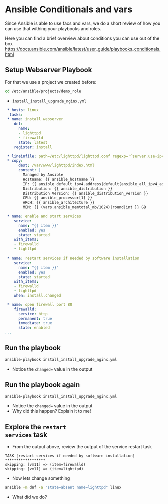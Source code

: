 # Ansible Conditionals and vars
Since Ansible is able to use facs and vars, we do a short review of how you can use that withing your playbooks and roles.

Here you can find a brief overview about conditions you can use out of the box
https://docs.ansible.com/ansible/latest/user_guide/playbooks_conditionals.html

## Setup Webserver Playbook
For that we use a project we created before:
```bash
cd /etc/ansible/projects/demo_role
```
 * <code>install_install_upgrade_nginx.yml</code>
```yaml
 * hosts: linux
  tasks:
 * name: install webserver
    dnf: 
      name: 
      - lighttpd
      - firewalld
      state: latest
    register: install

 * lineinfile: path=/etc/lighttpd/lighttpd.conf regexp='^server.use-ipv6' line='server.use-ipv6 = "disable"'
 * copy:
      dest: /var/www/lighttpd/index.html
      content: |
        Managed by Ansible
        Hostname: {{ ansible_hostname }}
        IP: {{ ansible_default_ipv4.address|default(ansible_all_ipv4_addresses[0])}}
        Distribution: {{ ansible_distribution }}
        Distribution Version: {{ ansible_distribution_version }}
        CPU: {{ ansible_processor[1] }}
        ARCH: {{ ansible_architecture }}
        MEM: {{ (vars.ansible_memtotal_mb/1024)|round|int }} GB

 * name: enable and start services
    service:
      name: "{{ item }}"
      enabled: yes
      state: started
    with_items:
    - firewalld
    - lighttpd

 * name: restart services if needed by software installation
    service:
      name: "{{ item }}"
      enabled: yes
      state: started
    with_items:
    - firewalld
    - lighttpd
    when: install.changed

 * name: open firewall port 80
    firewalld: 
      service: http 
      permanent: true 
      immediate: true 
      state: enabled
...
```
## Run the playbook
```bash
ansible-playbook install_install_upgrade_nginx.yml
```

 * Notice the <code>changed=</code> value in the output

## Run the playbook again
```bash
ansible-playbook install_install_upgrade_nginx.yml
```

 * Notice the <code>changed=</code> value in the output
 * Why did this happen? Explain it to me!
 
 ## Explore the <code>restart services</code> task
 * From the output above, review the output of the service restart task
 ```
 TASK [restart services if needed by software installation] ******************
skipping: [vm11] => (item=firewalld) 
skipping: [vm11] => (item=lighttpd) 
```

 * Now lets change something
```bash
ansible -m dnf -a "state=absent name=lighttpd" linux
```
 * What did we do?

<!--stackedit_data:
eyJoaXN0b3J5IjpbMjAyMjM5MzQ5OSwtMjc2ODIzMzQyLC01OD
g0MDkyNDksLTE2NTE1MTgzMzgsOTc3NzcyMDgwXX0=
-->